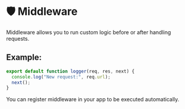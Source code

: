 # 🛡️ Middleware

Middleware allows you to run custom logic before or after handling requests.

## Example:

```typescript
export default function logger(req, res, next) {
  console.log("New request:", req.url);
  next();
}
```

You can register middleware in your app to be executed automatically. 